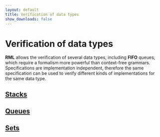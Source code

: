 ```yaml
---
layout: default
title: Verification of data types
show_downloads: false
---
```

# Verification of data types

**RML** allows the verification of several data types, including **FIFO** queues, which require a formalism 
more powerful than context-free grammars. Specifications are implementation independent, therefore
the same specification can be used to verify different kinds of implementations for the same data type.

## [Stacks](lifo.md)

## [Queues](fifo.md)

## [Sets](set.md)
